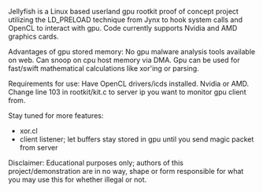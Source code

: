 Jellyfish is a Linux based userland gpu rootkit proof of concept project utilizing the LD_PRELOAD technique from Jynx to hook 
system calls and OpenCL to interact with gpu. Code currently supports Nvidia and AMD graphics cards.

Advantages of gpu stored memory:
No gpu malware analysis tools available on web.
Can snoop on cpu host memory via DMA.
Gpu can be used for fast/swift mathematical calculations like xor'ing or parsing.

Requirements for use:
Have OpenCL drivers/icds installed.
Nvidia or AMD.
Change line 103 in rootkit/kit.c to server ip you want to monitor gpu client from.

Stay tuned for more features:
- xor.cl
- client listener; let buffers stay stored in gpu until you send magic packet from server

Disclaimer:
Educational purposes only; authors of this project/demonstration are in no way, shape or form responsible for what you may use this
for whether illegal or not.
